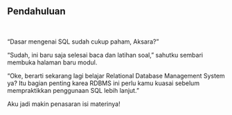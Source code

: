 ## Pendahuluan

&nbsp;

“Dasar mengenai SQL sudah cukup paham, Aksara?”

“Sudah, ini baru saja selesai baca dan latihan soal,” sahutku sembari membuka halaman baru modul.

“Oke, berarti sekarang lagi belajar Relational Database Management System ya? Itu bagian penting karea RDBMS ini perlu kamu kuasai sebelum mempraktikkan penggunaan SQL lebih lanjut.”

Aku jadi makin penasaran isi materinya!
